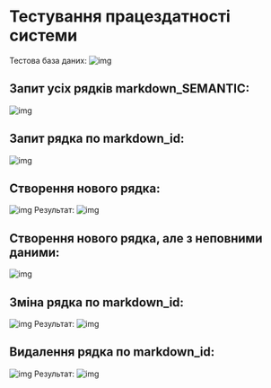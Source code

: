 # Тестування працездатності системи

Тестова база даних:
![img](https://i.postimg.cc/yNG16WQF/Screenshot-from-2023-01-04-02-40-54.png)

## Запит усiх рядкiв markdown_SEMANTIC:
![img](https://i.postimg.cc/FHRXfNJG/Screenshot-from-2023-01-04-02-47-47.png)

## Запит рядка по markdown_id:
![img](https://i.postimg.cc/dtNSxdLm/Screenshot-from-2023-01-04-02-49-46.png)

## Створення нового рядка:
![img](https://i.postimg.cc/VN89GLBW/Screenshot-from-2023-01-04-02-52-33.png)
Результат:
![img](https://i.postimg.cc/257QPR0R/Screenshot-from-2023-01-04-02-52-59.png)

## Створення нового рядка, але з неповними даними:
![img](https://i.postimg.cc/Gm1XB1gV/Screenshot-from-2023-01-04-02-55-29.png)

## Змiна рядка по markdown_id:
![img](https://i.postimg.cc/bYkbZ2XY/Screenshot-from-2023-01-04-02-57-18.png)
Результат:
![img](https://i.postimg.cc/DyhGLyFr/Screenshot-from-2023-01-04-02-57-36.png)

## Видалення рядка по markdown_id:
![img](https://i.postimg.cc/CMGBhTDz/Screenshot-from-2023-01-04-02-59-18.png)
Результат:
![img](https://i.postimg.cc/yY7JWQXn/Screenshot-from-2023-01-04-02-59-31.png)
